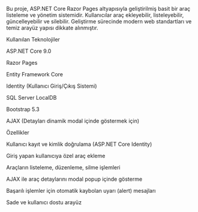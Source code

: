 Bu proje, ASP.NET Core Razor Pages altyapısıyla geliştirilmiş basit bir araç listeleme ve yönetim sistemidir. Kullanıcılar araç ekleyebilir, listeleyebilir, güncelleyebilir ve silebilir. Geliştirme sürecinde modern web standartları ve temiz arayüz yapısı dikkate alınmıştır.

Kullanılan Teknolojiler


ASP.NET Core 9.0

Razor Pages

Entity Framework Core

Identity (Kullanıcı Giriş/Çıkış Sistemi)

SQL Server LocalDB

Bootstrap 5.3

AJAX (Detayları dinamik modal içinde göstermek için)



Özellikler


Kullanıcı kayıt ve kimlik doğrulama (ASP.NET Core Identity)

Giriş yapan kullanıcıya özel araç ekleme

Araçların listeleme, düzenleme, silme işlemleri

AJAX ile araç detaylarını modal popup içinde gösterme

Başarılı işlemler için otomatik kaybolan uyarı (alert) mesajları

Sade ve kullanıcı dostu arayüz

